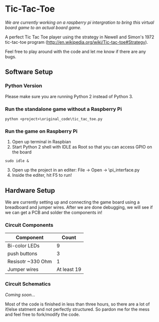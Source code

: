 Tic-Tac-Toe
===========

_We are currently working on a raspberry pi intergration to bring this virtual board game to an actual board game._

A perfect Tic Tac Toe player using the strategy in Newell and Simon's 1972 tic-tac-toe program (http://en.wikipedia.org/wiki/Tic-tac-toe#Strategy).

Feel free to play around with the code and let me know if there are any bugs.

Software Setup
--------------
### Python Version
Please make sure you are running Python 2 instead of Python 3.

### Run the standalone game without a Raspberry Pi

```
python <project>\original_code\tic_tac_toe.py
```

### Run the game on Raspberry Pi
1. Open up terminal in Raspbian
2. Start Python 2 shell with IDLE as Root so that you can access GPIO on the board

```
sudo idle &
```	

3. Open up the project in an editer: File -> Open -> <project>\pi_interface.py
4. Inside the editer, hit F5 to run!


Hardware Setup
--------------
We are currently setting up and connecting the game board using a breadboard and jumper wires. After we are done debugging, we will see if we can get a PCB and solder the components in!

### Circuit Components
|Component|Count|
|---|---|
|Bi-color LEDs|9|
|push buttons|3|
|Resisotr ~330 Ohm|1|
|Jumper wires|At least 19|

### Circuit Schematics
_Coming soon..._



Most of the code is finished in less than three hours, so there are a lot of if/else statment and not perfectly structured. So pardon me for the mess and feel free to fork/modify the code.
